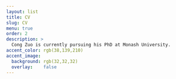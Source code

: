 ```yaml
---
layout: list
title: CV
slug: CV
menu: true
order: 2
description: >
  Cong Zuo is currently pursuing his PhD at Monash University.
accent_color: rgb(38,139,210)
accent_image:
  background: rgb(32,32,32)
  overlay:    false
---
```

